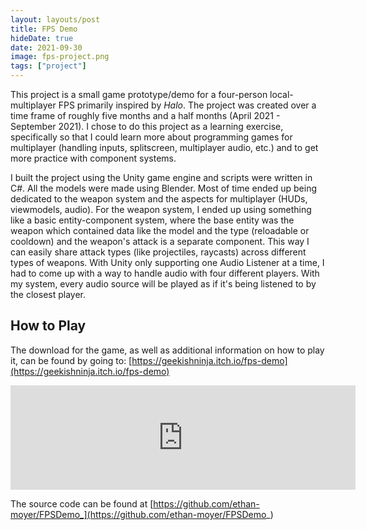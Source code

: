 ```yaml
---
layout: layouts/post
title: FPS Demo
hideDate: true
date: 2021-09-30
image: fps-project.png
tags: ["project"]
---
```


This project is a small game prototype/demo for a four-person local-multiplayer FPS primarily inspired by *Halo*. The project was created over a time frame of roughly five months and a half months (April 2021 - September 2021). I chose to do this project as a learning exercise, specifically so that I could learn more about programming games for multiplayer (handling inputs, splitscreen, multiplayer audio, etc.) and to get more practice with component systems.

I built the project using the Unity game engine and scripts were written in C#. All the models were made using Blender. Most of time ended up being dedicated to the weapon system and the aspects for multiplayer (HUDs, viewmodels, audio). For the weapon system, I ended up using something like a basic entity-component system, where the base entity was the weapon which contained data like the model and the type (reloadable or cooldown) and the weapon's attack is a separate component. This way I can easily share attack types (like projectiles, raycasts) across different types of weapons. With Unity only supporting one Audio Listener at a time, I had to come up with a way to handle audio with four different players. With my system, every audio source will be played as if it's being listened to by the closest player.

## How to Play
The download for the game, as well as additional information on how to play it, can be found by going to: [https://geekishninja.itch.io/fps-demo](https://geekishninja.itch.io/fps-demo)
<iframe src="https://itch.io/embed/1189185" width="552" height="167" frameborder="0"><a href="https://geekishninja.itch.io/fps-demo">FPS Demo by geekishninja</a></iframe>

The source code can be found at [https://github.com/ethan-moyer/FPSDemo_](https://github.com/ethan-moyer/FPSDemo_)